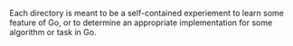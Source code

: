 Each directory is meant to be a self-contained experiement to learn some
feature of Go, or to determine an appropriate implementation for some
algorithm or task in Go.

